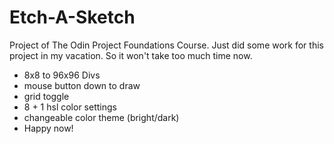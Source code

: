 # Etch-A-Sketch

Project of The Odin Project Foundations Course.
Just did some work for this project in my vacation.
So it won't take too much time now.

- 8x8 to 96x96 Divs
- mouse button down to draw
- grid toggle
- 8 + 1 hsl color settings
- changeable color theme (bright/dark)
- Happy now!
